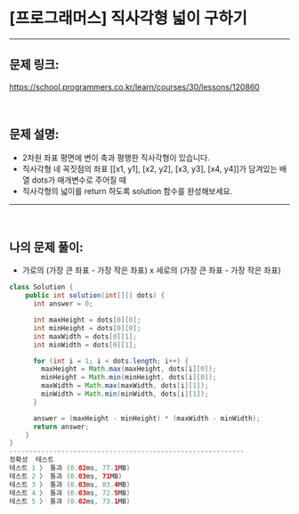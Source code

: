 # [프로그래머스] 직사각형 넓이 구하기

---

## 문제 링크:

https://school.programmers.co.kr/learn/courses/30/lessons/120860

<br>

## 문제 설명:

- 2차원 좌표 평면에 변이 축과 평행한 직사각형이 있습니다.
- 직사각형 네 꼭짓점의 좌표 [[x1, y1], [x2, y2], [x3, y3], [x4, y4]]가 담겨있는 배열 dots가 매개변수로 주어질 때
- 직사각형의 넓이를 return 하도록 solution 함수를 완성해보세요.

---

<br>

## 나의 문제 풀이:
- 가로의 (가장 큰 좌표 - 가장 작은 좌표) x 세로의 (가장 큰 좌표 - 가장 작은 좌표)

  
```java
class Solution {
    public int solution(int[][] dots) {
      int answer = 0;

      int maxHeight = dots[0][0];
      int minHeight = dots[0][0];
      int maxWidth = dots[0][1];
      int minWidth = dots[0][1];

      for (int i = 1; i < dots.length; i++) {
        maxHeight = Math.max(maxHeight, dots[i][0]);
        minHeight = Math.min(minHeight, dots[i][0]);
        maxWidth = Math.max(maxWidth, dots[i][1]);
        minWidth = Math.min(minWidth, dots[i][1]);
      }

      answer = (maxHeight - minHeight) * (maxWidth - minWidth);
      return answer;
    }
}
-----------------------------------------------------------
정확성  테스트
테스트 1 〉	통과 (0.02ms, 77.1MB)
테스트 2 〉	통과 (0.03ms, 71MB)
테스트 3 〉	통과 (0.03ms, 83.4MB)
테스트 4 〉	통과 (0.03ms, 72.5MB)
테스트 5 〉	통과 (0.02ms, 73.1MB)
```
